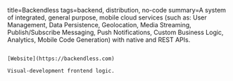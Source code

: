 title=Backendless
tags=backend, distribution, no-code
summary=A system of integrated, general purpose, mobile cloud services (such as: User Management, Data Persistence, Geolocation, Media Streaming, Publish/Subscribe Messaging, Push Notifications, Custom Business Logic, Analytics, Mobile Code Generation) with native and REST APIs.
~~~~~~

[Website](https://backendless.com)

Visual-development frontend logic.
